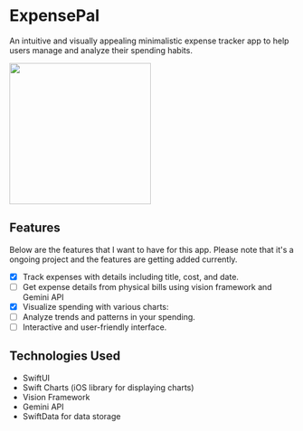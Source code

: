 # ExpensePal

An intuitive and visually appealing minimalistic expense tracker app to help users manage and analyze their spending habits. 

<img src="https://github.com/gokulpulikkal/ExpensePal/assets/52960334/406b1319-4c06-4330-97f0-218442cd3fe1" width="250px" />





## Features
Below are the features that I want to have for this app. Please note that it's a ongoing project and the features are getting added currently.
- [x] Track expenses with details including title, cost, and date.
- [ ] Get expense details from physical bills using vision framework and Gemini API
- [x] Visualize spending with various charts: 
- [ ] Analyze trends and patterns in your spending.
- [ ] Interactive and user-friendly interface.

## Technologies Used

- SwiftUI
- Swift Charts (iOS library for displaying charts)
- Vision Framework
- Gemini API
- SwiftData for data storage

